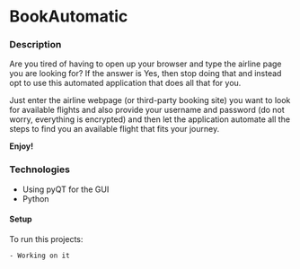 # BookAutomatic

### Description
Are you tired of having to open up your browser and type the airline page you are looking for?
If the answer is Yes, then stop doing that and instead opt to use this automated application that does all that for you.

Just enter the airline webpage (or third-party booking site) you want to look for available flights and also provide your username and password
(do not worry, everything is encrypted) and then let the application automate all the steps to find you an available
flight that fits your journey.

<b>Enjoy!</b>

### Technologies
- Using pyQT for the GUI
- Python

#### Setup
To run this projects:
```
- Working on it
```
